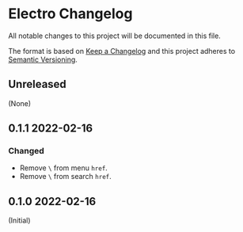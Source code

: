 # Electro Changelog

All notable changes to this project will be documented in this file.

The format is based on [Keep a
Changelog](http://keepachangelog.com/en/1.0.0/) and this project adheres
to [Semantic Versioning](http://semver.org/spec/v2.0.0.html).

## Unreleased
(None)
## 0.1.1 2022-02-16
### Changed
- Remove `\` from menu `href`.
- Remove `\` from search `href`.

## 0.1.0 2022-02-16
(Initial)

